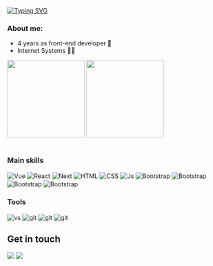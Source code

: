 [![Typing SVG](https://readme-typing-svg.demolab.com/?font=Fira+Code&size=32&duration=2500&pause=1000&color=31D6D7&vCenter=true&width=600&lines=Hello!+I%27m+Rafael+Trevisan;+Front-end+Dev)](https://git.io/typing-svg)

### About me: 
* 4 years as front-end developer 🚀
* Internet Systems 🧑‍🎓

<div>
  <img height="180cm" src="https://github-readme-stats.vercel.app/api?username=rafaelst2000&show_icons=true&theme=radical">
  <img height="180em" src="https://github-readme-stats.vercel.app/api/top-langs/?username=rafaelst2000&langs_count=4&theme=radical"/>
</div>
<br>

### Main skills
<div style="display: center">
  <img align="center" alt="Vue" src="https://img.shields.io/badge/VUEJS-3fb27f?style=for-the-badge&logo=vue.js&logoColor=white">
  <img align="center" alt="React" src="https://img.shields.io/badge/React-149eca?style=for-the-badge&logo=react&logoColor=white">
  <img align="center" alt="Next" src="https://img.shields.io/badge/Next-2d2d2d?style=for-the-badge&logo=react&logoColor=white">
  <img align="center" alt="HTML" src="https://img.shields.io/badge/HTML5-E34F26?style=for-the-badge&logo=html5&logoColor=white">
  <img align="center" alt="CSS" src="https://img.shields.io/badge/CSS-0367b2?&style=for-the-badge&logo=css3&logoColor=white">
  <img align="center" alt="Js" src="https://img.shields.io/badge/JavaScript-F7DF1E?style=for-the-badge&logo=javascript&logoColor=black">  

  <img align="center" alt="Bootstrap" src="https://img.shields.io/badge/Graphql-da0093?style=for-the-badge&logo=graphql&logoColor=white">
  <img align="center" alt="Bootstrap" src="https://img.shields.io/badge/Vuetify-1697f6?style=for-the-badge&logo=vuetify&logoColor=white">
  <img align="center" alt="Bootstrap" src="https://img.shields.io/badge/Sass-c76494?style=for-the-badge&logo=sass&logoColor=white">
  <img align="center" alt="Bootstrap" src="https://img.shields.io/badge/Storybook-ff4785?style=for-the-badge&logo=storybook&logoColor=white">


### Tools
<div>
  <img align="center" alt="vs" src="https://img.shields.io/badge/VS Code-5C2D91?style=for-the-badge&logo=visual%20studio&logoColor=white">
  <img align="center" alt="git" src="https://img.shields.io/badge/GIT-E44C30?style=for-the-badge&logo=git&logoColor=white"/>
  <img align="center" alt="git" src="https://img.shields.io/badge/Jira-176de5?style=for-the-badge&logo=jira&logoColor=white"/>
  <img align="center" alt="git" src="https://img.shields.io/badge/Figma-0ac97f?style=for-the-badge&logo=figma&logoColor=white"/>
</div>

## Get in touch
<div style="display: center"> 
  <a href="https://www.linkedin.com/in/rafaelst2000" target="_blank"><img src="https://img.shields.io/badge/LinkedIn-0077B5?style=for-the-badge&logo=linkedin&logoColor=white" target="_blank"></a>
  <a href = "mailto:rafaelst2000@gmail.com"><img src="https://img.shields.io/badge/-Gmail-%23333?style=for-the-badge&logo=gmail&logoColor=white" target="_blank"></a>
</div>

